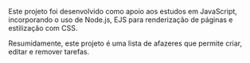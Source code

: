 Este projeto foi desenvolvido como apoio aos estudos em JavaScript, incorporando o uso de Node.js, EJS para renderização de páginas e estilização com CSS.


Resumidamente, este projeto é uma lista de afazeres que permite criar, editar e remover tarefas.
